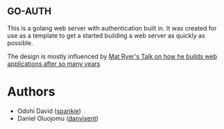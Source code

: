 ## GO-AUTH

This is a golang web server with authentication built in. It was created for use as a template to get a started building a web server as quickly as possible.


The design is mostly influenced by [Mat Ryer's Talk on how he builds web applications after so many years](https://pace.dev/blog/2018/05/09/how-I-write-http-services-after-eight-years.html)


# Authors
- Odohi David ([spankie](https://github.com/spankie))
- Daniel Oluojomu ([danvixent](https://github.com/danvixent))